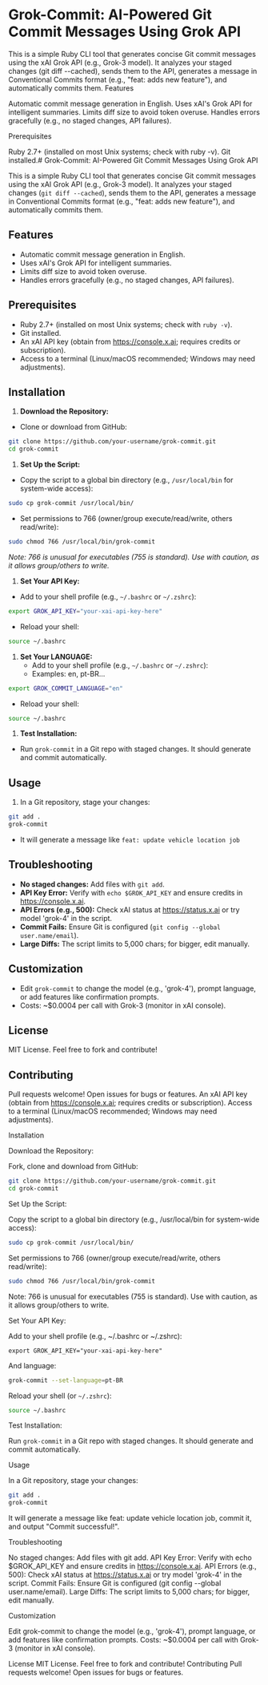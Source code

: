 # Grok-Commit: AI-Powered Git Commit Messages Using Grok API

This is a simple Ruby CLI tool that generates concise Git commit messages using the xAI Grok API (e.g., Grok-3 model). It analyzes your staged changes (git diff --cached), sends them to the API, generates a message in Conventional Commits format (e.g., "feat: adds new feature"), and automatically commits them.
Features

Automatic commit message generation in English.
Uses xAI's Grok API for intelligent summaries.
Limits diff size to avoid token overuse.
Handles errors gracefully (e.g., no staged changes, API failures).

Prerequisites

Ruby 2.7+ (installed on most Unix systems; check with ruby -v).
Git installed.# Grok-Commit: AI-Powered Git Commit Messages Using Grok API

This is a simple Ruby CLI tool that generates concise Git commit messages using the xAI Grok API (e.g., Grok-3 model). It analyzes your staged changes (`git diff --cached`), sends them to the API, generates a message in Conventional Commits format (e.g., "feat: adds new feature"), and automatically commits them.

## Features

- Automatic commit message generation in English.
- Uses xAI's Grok API for intelligent summaries.
- Limits diff size to avoid token overuse.
- Handles errors gracefully (e.g., no staged changes, API failures).

## Prerequisites

- Ruby 2.7+ (installed on most Unix systems; check with `ruby -v`).
- Git installed.
- An xAI API key (obtain from https://console.x.ai; requires credits or subscription).
- Access to a terminal (Linux/macOS recommended; Windows may need adjustments).

## Installation

1. **Download the Repository:**

- Clone or download from GitHub:

```bash
git clone https://github.com/your-username/grok-commit.git
cd grok-commit
```

1. **Set Up the Script:**

- Copy the script to a global bin directory (e.g., `/usr/local/bin` for system-wide access):

```bash
sudo cp grok-commit /usr/local/bin/
```

- Set permissions to 766 (owner/group execute/read/write, others read/write):

```bash
sudo chmod 766 /usr/local/bin/grok-commit
```

*Note: 766 is unusual for executables (755 is standard). Use with caution, as it allows group/others to write.*

1. **Set Your API Key:**

- Add to your shell profile (e.g., `~/.bashrc` or `~/.zshrc`):

```bash
export GROK_API_KEY="your-xai-api-key-here"
```

- Reload your shell:

```bash
source ~/.bashrc
```

1. **Set Your LANGUAGE:**
   - Add to your shell profile (e.g., `~/.bashrc` or `~/.zshrc`):
   - Examples: en, pt-BR...

```bash
export GROK_COMMIT_LANGUAGE="en"
```

- Reload your shell:

```bash
source ~/.bashrc
```

1. **Test Installation:**

- Run `grok-commit` in a Git repo with staged changes. It should generate and commit automatically.

## Usage

1. In a Git repository, stage your changes:

```bash
git add .
grok-commit
```

- It will generate a message like `feat: update vehicle location job`

## Troubleshooting

- **No staged changes:** Add files with `git add`.
- **API Key Error:** Verify with `echo $GROK_API_KEY` and ensure credits in https://console.x.ai.
- **API Errors (e.g., 500):** Check xAI status at https://status.x.ai or try model 'grok-4' in the script.
- **Commit Fails:** Ensure Git is configured (`git config --global user.name/email`).
- **Large Diffs:** The script limits to 5,000 chars; for bigger, edit manually.

## Customization

- Edit `grok-commit` to change the model (e.g., 'grok-4'), prompt language, or add features like confirmation prompts.
- Costs: ~$0.0004 per call with Grok-3 (monitor in xAI console).

## License

MIT License. Feel free to fork and contribute!

## Contributing

Pull requests welcome! Open issues for bugs or features.
An xAI API key (obtain from https://console.x.ai; requires credits or subscription).
Access to a terminal (Linux/macOS recommended; Windows may need adjustments).

Installation

Download the Repository:

Fork, clone and download from GitHub:

```bash
git clone https://github.com/your-username/grok-commit.git
cd grok-commit
```

Set Up the Script:

Copy the script to a global bin directory (e.g., /usr/local/bin for system-wide access):

```bash
sudo cp grok-commit /usr/local/bin/
```

Set permissions to 766 (owner/group execute/read/write, others read/write):

```bash
sudo chmod 766 /usr/local/bin/grok-commit
```

Note: 766 is unusual for executables (755 is standard). Use with caution, as it allows group/others to write.

Set Your API Key:

Add to your shell profile (e.g., ~/.bashrc or ~/.zshrc):

```
export GROK_API_KEY="your-xai-api-key-here"
```

And language:

```bash
grok-commit --set-language=pt-BR
```

Reload your shell (or `~/.zshrc`):

```bash
source ~/.bashrc
```

Test Installation:

Run `grok-commit` in a Git repo with staged changes. It should generate and commit automatically.

Usage

In a Git repository, stage your changes:

```bash
git add .
grok-commit
```

It will generate a message like feat: update vehicle location job, commit it, and output "Commit successful!".

Troubleshooting

No staged changes: Add files with git add.
API Key Error: Verify with echo $GROK_API_KEY and ensure credits in https://console.x.ai.
API Errors (e.g., 500): Check xAI status at https://status.x.ai or try model 'grok-4' in the script.
Commit Fails: Ensure Git is configured (git config --global user.name/email).
Large Diffs: The script limits to 5,000 chars; for bigger, edit manually.

Customization

Edit grok-commit to change the model (e.g., 'grok-4'), prompt language, or add features like confirmation prompts.
Costs: ~$0.0004 per call with Grok-3 (monitor in xAI console).

License
MIT License. Feel free to fork and contribute!
Contributing
Pull requests welcome! Open issues for bugs or features.